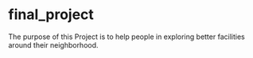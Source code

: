# final_project
The purpose of this Project is to help people in exploring better facilities around their neighborhood.
